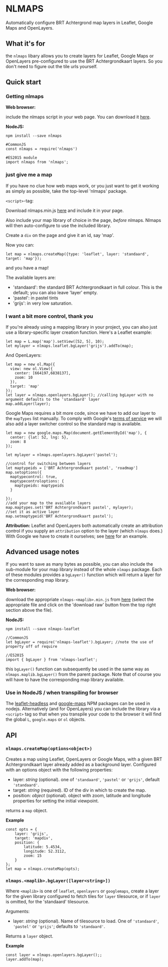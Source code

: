 # NLMAPS

Automatically configure BRT Achtergrond map layers in Leaflet, Google Maps and OpenLayers.

## What it's for

the `nlmaps` libary allows you to create layers for Leaflet, Google Maps or OpenLayers pre-configured to use the BRT Achtergrondkaart layers. So you don't need to figure out the tile urls yourself.

## Quick start

### Getting nlmaps

**Web browser:**

include the nlmaps script in your web page. You can download it [here](https://gitlab.com/wm2017/nlmaps/raw/master/dist/nlmaps.iife.js).

**NodeJS:**

    npm install --save nlmaps
    
    #CommonJS
    const nlmaps = require('nlmaps')

    #ES2015 module
    import nlmaps from 'nlmaps';


### just give me a map

If you have no clue how web maps work, or you just want to get it working as simply as possible, take the top-level 'nlmaps' package.

`<script>`-tag:

Download nlmaps.min.js [here](https://gitlab.com/wm2017/nlmaps/raw/master/dist/nlmaps.iife.js) and include it in your page.

Also include your map library of choice in the page, _before_ nlmaps. Nlmaps will then auto-configure to use the included library.

Create a `div` on the page and give it an id, say 'map'.

Now you can:

    let map = nlmaps.createMap({type: 'leaflet', layer: 'standaard', target: 'map'});

and you have a map!

The available layers are:

 * 'standaard': the standard BRT Achtergrondkaart in full colour. This is the default; you can also leave 'layer' empty.
 * 'pastel': in pastel tints
 * 'grijs': in very low saturation.

### I want a bit more control, thank you

If you're already using a mapping library in your project, you can also just use a library-specific layer creation function. Here's a Leaflet example:

    let map = L.map('map').setView([52, 5], 10);
    let mylayer = nlmaps.leaflet.bgLayer('grijs').addTo(map);

And OpenLayers:

    let map = new ol.Map({
      view: new ol.View({
        center: [664197,6838137],
        zoom: 10
      }),
      target: 'map'
    });
    let layer = nlmaps.openlayers.bgLayer(); //calling bgLayer with no argument defaults to the 'standaard' layer
    map.addLayer(layer);

Google Maps requires a bit more code, since we have to add our layer to the `mapTypes` list manually. To comply with Google's [terms of service]() we will also add a layer switcher control so the standard map is available.

    let map = new google.maps.Map(document.getElementById('map'), {
      center: {lat: 52, lng: 5},
      zoom: 8
    });
    
    let mylayer = nlmaps.openlayers.bgLayer('pastel');
    
    //control for switching between layers
    let maptypeids = ['BRT Achtergrondkaart pastel', 'roadmap']
    map.setoptions({
      maptypecontrol: true,
      maptypecontroloptions: {
        maptypeids: maptypeids
      }

    });
    //add your map to the available layers
    map.maptypes.set('BRT Achtergrondkaart pastel', mylayer);
    //set it as active layer
    map.setmaptypeid('BRT Achtergrondkaart pastel');

**Attribution:** Leaflet and OpenLayers both automatically create an attribution control if you supply an `attribution` option to the layer (which `nlmaps` does.) With Google we have to create it ourselves; see [here]() for an example.


## Advanced usage notes

If you want to save as many bytes as possible, you can also include the sub-module for your map library instead of the whole `nlmaps` package. Each of these modules provides a `bgLayer()` function which will return a layer for the corresponding map library.

**Web browser:**

download the appropriate `nlmaps-<maplib>.min.js` from [here](https://gitlab.com/wm2017/nlmaps/blob/master/dist/nlmaps-leaflet.iife.js) (select the appropriate file and click on the 'download raw' button from the top right section above the file).

**NodeJS:**

    npm install --save nlmaps-leaflet
    
    //CommonJS
    let bgLayer = require('nlmaps-leaflet').bgLayer; //note the use of property off of require
    
    //ES2015
    import { bgLayer } from 'nlmaps-leaflet';

this `bgLayer()` function can subsequently be used in the same way as `nlmaps.maplib.bgLayer()` from the parent package. Note that of course you will have to have the corresponding map library available.

### Use in NodeJS / when transpiling for browser
The [leaflet-headless](https://www.npmjs.com/package/leaflet-headless) and [google-maps](https://www.npmjs.com/package/google-maps) NPM packages can be used in nodejs. Alternatively (and for OpenLayers) you can include the library via a `<script>` tag so that when you transpile your code to the browser it will find the global `L`, `google.maps` or `ol` objects.

## API

### `nlmaps.createMap(options<object>)`
Creates a map using Leaflet, OpenLayers or Google Maps, with a given BRT Achtergrondkaart layer already added as a background layer. Configured with an options object with the following properties:

* layer: _string_ (optional). one of `'standaard'`, `'pastel'` or `'grijs'`, default `'standaard'`.
* target: _string_ (required). ID of the div in which to create the map.
* position: _object_ (optional). object with zoom, latitude and longitude properties for setting the initial viewpoint.

returns a `map` object.

**Example**

    const opts = {
        layer: 'grijs',
        target: 'mapdiv',
        position: {
            latitude: 5.4534,
            longitude: 52.3112,
            zoom: 15
        }
    };
    let map = nlmaps.createMap(opts);

### `nlmaps.<maplib>.bgLayer([layer<string>])`
Where `<maplib>` is one of `leaflet`, `openlayers` or `googlemaps`, create a layer for the given library configured to fetch tiles for `layer` tilesource, or if `layer` is omitted, for the 'standaard' tilesource.

Arguments:

* layer: _string_ (optional). Name of tilesource to load. One of `'standaard'`, `'pastel'` or `'grijs'`; defaults to `'standaard'`.

Returns a `layer` object.

**Example**

    const layer = nlmaps.openlayers.bgLayer();;
    layer.addTo(map);
